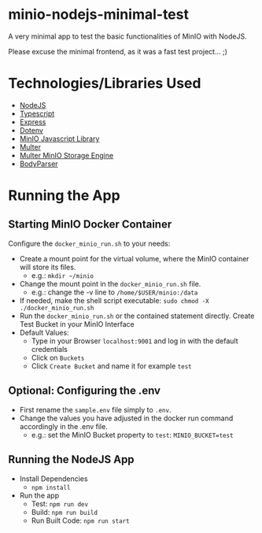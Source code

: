 # minio-nodejs-minimal-test
A very minimal app to test the basic functionalities of MinIO with NodeJS.

Please excuse the minimal frontend, as it was a fast test project... ;)

# Technologies/Libraries Used
- [NodeJS](https://nodejs.org/en/)
- [Typescript](https://www.typescriptlang.org/)
- [Express](https://expressjs.com/)
- [Dotenv](https://www.npmjs.com/package/dotenv)
- [MinIO Javascript Library](https://docs.min.io/docs/javascript-client-api-reference.html)
- [Multer](https://www.npmjs.com/package/multer)
- [Multer MinIO Storage Engine](https://www.npmjs.com/package/multer-minio-storage-engine)
- [BodyParser](https://www.npmjs.com/package/body-parser)


# Running the App
## Starting MinIO Docker Container
Configure the `docker_minio_run.sh` to your needs:
  - Create a mount point for the virtual volume, where the MinIO container will store its files.
    - e.g.: `mkdir ~/minio`
  - Change the mount point in the `docker_minio_run.sh` file.
    - e.g.: change the -v line to `/home/$USER/minio:/data`
  - If needed, make the shell script executable: `sudo chmod -X ./docker_minio_run.sh`
  - Run the `docker_minio_run.sh` or the contained statement directly.
Create Test Bucket in your MinIO Interface
  - Default Values:
    - Type in your Browser `localhost:9001` and log in with the default credentials
    - Click on `Buckets`
    - Click `Create Bucket` and name it for example `test`
## Optional: Configuring the .env
  - First rename the `sample.env` file simply to `.env`.
  - Change the values you have adjusted in the docker run command accordingly in the .env file.
    - e.g.: set the MinIO Bucket property to `test`: `MINIO_BUCKET=test`
## Running the NodeJS App
  - Install Dependencies
    - `npm install`
  - Run the app
    - Test: `npm run dev`
    - Build: `npm run build`
    - Run Built Code: `npm run start`
